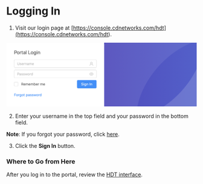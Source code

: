 # Logging In

1. Visit our login page at [https://console.cdnetworks.com/hdt](<https://console.cdnetworks.com/hdt>).

![null](</docs/resources/images/accessing-portal/portal-login.png>)

2. Enter your username in the top field and your password in the bottom field.

**Note**: If you forgot your password, click [here](</docs/portal/accessing-portal/forgot-password.md>).

3. Click the **Sign In** button.

### Where to Go from Here

After you log in to the portal, review the [HDT interface](</docs/portal/accessing-portal/navigating-ui.md>).

